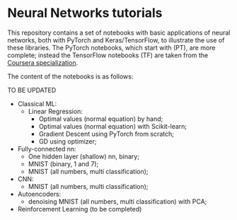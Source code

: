 # Neural Networks tutorials

This repository contains a set of notebooks with basic applications of neural networks, both with PyTorch and Keras/TensorFlow, to illustrate the use of these libraries. The PyTorch notebooks, which start with (PT), are more complete; instead the TensorFlow notebooks (TF) are taken from the [Coursera specialization](https://www.coursera.org/professional-certificates/ibm-deep-learning-with-pytorch-keras-tensorflow).

The content of the notebooks is as follows:

TO BE UPDATED
- Classical ML:
  - Linear Regression:
    - Optimal values (normal equation) by hand;
    - Optimal values (normal equation) with Scikit-learn;
    - Gradient Descent using PyTorch from scratch;
    - GD using optimizer;
- Fully-connected nn:
  - One hidden layer (shallow) nn, binary;
  - MNIST (binary, 1 and 7);
  - MNIST (all numbers, multi classification);
- CNN:
  - MNIST (all numbers, multi classification);
- Autoencoders:
  - denoising MNIST (all numbers, multi classification) with PCA;
- Reinforcement Learning (to be completed)


